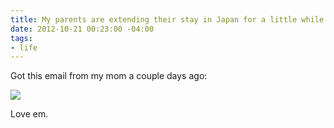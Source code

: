 ```yaml
---
title: My parents are extending their stay in Japan for a little while longer.
date: 2012-10-21 00:23:00 -04:00
tags:
- life
---
```


Got this email from my mom a couple days ago:

![](https://dl.dropbox.com/u/28312/Yoko.is%20Assets/Images/2012-1021-email-from-mom.png)

Love em.
